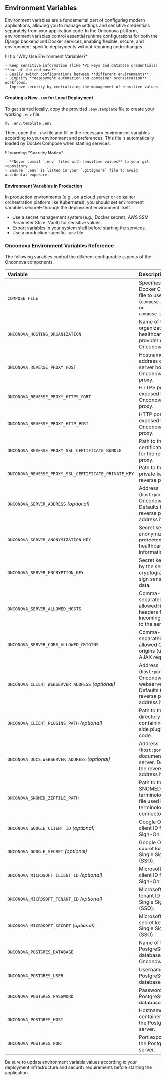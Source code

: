 
## Environment Variables

Environment variables are a fundamental part of configuring modern applications, allowing you to manage settings and sensitive credentials separately from your application code. In the Onconova platform, environment variables control essential runtime configurations for both the Django backend and Docker services, enabling flexible, secure, and environment-specific deployments without requiring code changes.

!!! tip "Why Use Environment Variables?"

    - Keep sensitive information (like API keys and database credentials) **out of the codebase**.
    - Easily switch configurations between **different environments**.
    - Simplify **deployment automation and container orchestration** workflows.
    - Improve security by centralizing the management of sensitive values.

#### Creating a New  `.env` for Local Deployment

To get started locally, copy the provided `.env.template` file to create your working `.env` file:

```shell
mv .env.template .env
```

Then, open the `.env` file and fill in the necessary environment variables according to your environment and preferences. This file is automatically loaded by Docker Compose when starting services.

!!! warning "Security Notice"

    - **Never commit `.env` files with sensitive values** to your git repository.
    - Ensure `.env` is listed in your `.gitignore` file to avoid accidental exposure.


#### Environment Variables in Production

In production environments (e.g., on a cloud server or container orchestration platform like Kubernetes), you should set environment variables securely through the deployment environment itself.

- Use a secret management system (e.g., Docker secrets, AWS SSM Parameter Store, Vault) for sensitive values.
- Export variables in your system shell before starting the services.
- Use a production-specific `.env` file.

### Onconova Environment Variables Reference

The following variables control the different configurable aspects of the Onconova components.

| Variable                                         | Description |
|:------------------------------------------------|:------------|
| `COMPOSE_FILE`                                  | Specifies which Docker Compose file to use (`compose.dev.yml` or `compose.prod.yml`). |
| `ONCONOVA_HOSTING_ORGANIZATION`                      | Name of the organization or healthcare provider deploying Onconova. |
| `ONCONOVA_REVERSE_PROXY_HOST`                        | Hostname or IP address of the server hosting the Onconova reverse proxy. |
| `ONCONOVA_REVERSE_PROXY_HTTPS_PORT`                  | HTTPS port exposed by the Onconova reverse proxy. |
| `ONCONOVA_REVERSE_PROXY_HTTP_PORT`                   | HTTP port exposed by the Onconova reverse proxy. |
| `ONCONOVA_REVERSE_PROXY_SSL_CERTIFICATE_BUNDLE`      | Path to the SSL certificate bundle for the reverse proxy. |
| `ONCONOVA_REVERSE_PROXY_SSL_CERTIFICATE_PRIVATE_KEY` | Path to the SSL private key for the reverse proxy. |
| `ONCONOVA_SERVER_ADDRESS` *(optional)*               | Address (`host:port`) of the Onconova server. Defaults to the reverse proxy address if unset. |
| `ONCONOVA_SERVER_ANONYMIZATION_KEY`                  | Secret key for anonymizing protected healthcare information (PHI). |
| `ONCONOVA_SERVER_ENCRYPTION_KEY`                     | Secret key used by the server to cryptographically sign sensitive user data. |
| `ONCONOVA_SERVER_ALLOWED_HOSTS`                      | Comma-separated list of allowed `HOST` headers for incoming requests to the server. |
| `ONCONOVA_SERVER_CORS_ALLOWED_ORIGINS`               | Comma-separated list of allowed CORS origins (used for AJAX requests). |
| `ONCONOVA_CLIENT_WEBSERVER_ADDRESS` *(optional)*     | Address (`host:port`) of the Onconova client webserver. Defaults to the reverse proxy address if unset. |
| `ONCONOVA_CLIENT_PLUGINS_PATH` *(optional)*          | Path to the directory containing client-side plugin source code. |
| `ONCONOVA_DOCS_WEBSERVER_ADDRESS` *(optional)*       | Address (`host:port`) of the documentation server. Defaults to the reverse proxy address if unset. |
| `ONCONOVA_SNOMED_ZIPFILE_PATH`                       | Path to the SNOMED terminology ZIP file used by the terminology connector. |
| `ONCONOVA_GOOGLE_CLIENT_ID` *(optional)*             | Google OIDC client ID for Single Sign-On (SSO). |
| `ONCONOVA_GOOGLE_SECRET` *(optional)*                | Google OIDC secret key for Single Sign-On (SSO). |
| `ONCONOVA_MICROSOFT_CLIENT_ID` *(optional)*          | Microsoft OIDC client ID for Single Sign-On (SSO). |
| `ONCONOVA_MICROSOFT_TENANT_ID` *(optional)*          | Microsoft OIDC tenant ID for Single Sign-On (SSO). |
| `ONCONOVA_MICROSOFT_SECRET` *(optional)*             | Microsoft OIDC secret key for Single Sign-On (SSO). |
| `ONCONOVA_POSTGRES_DATABASE`                             | Name of the PostgreSQL database used by Onconova. |
| `ONCONOVA_POSTGRES_USER`                                 | Username for the PostgreSQL database user. |
| `ONCONOVA_POSTGRES_PASSWORD`                             | Password for the PostgreSQL database user. |
| `ONCONOVA_POSTGRES_HOST`                                 | Hostname or container name of the PostgreSQL server. |
| `ONCONOVA_POSTGRES_PORT`                                 | Port exposed by the PostgreSQL server. |


Be sure to update environment variable values according to your deployment infrastructure and security requirements before starting the application.